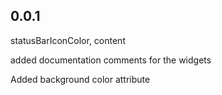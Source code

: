 ## 0.0.1

statusBarIconColor, content

added documentation comments for the widgets

Added background color attribute